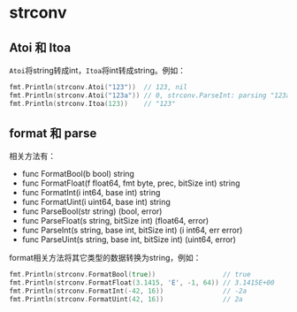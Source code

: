 # strconv

## Atoi 和 Itoa

`Atoi`将string转成int，`Itoa`将int转成string。例如：

```go
fmt.Println(strconv.Atoi("123"))  // 123, nil
fmt.Println(strconv.Atoi("123a")) // 0, strconv.ParseInt: parsing "123a": invalid syntax
fmt.Println(strconv.Itoa(123))    // "123"
```

## format 和 parse

相关方法有：

- func FormatBool(b bool) string
- func FormatFloat(f float64, fmt byte, prec, bitSize int) string
- func FormatInt(i int64, base int) string
- func FormatUint(i uint64, base int) string
- func ParseBool(str string) (bool, error)
- func ParseFloat(s string, bitSize int) (float64, error)
- func ParseInt(s string, base int, bitSize int) (i int64, err error)
- func ParseUint(s string, base int, bitSize int) (uint64, error)

format相关方法将其它类型的数据转换为string，例如：

```go
fmt.Println(strconv.FormatBool(true))                 // true
fmt.Println(strconv.FormatFloat(3.1415, 'E', -1, 64)) // 3.1415E+00
fmt.Println(strconv.FormatInt(-42, 16))               // -2a
fmt.Println(strconv.FormatUint(42, 16))               // 2a
```
